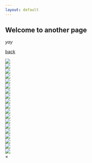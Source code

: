 ```yaml
---
layout: default
---
```


## Welcome to another page

_yay_

[back](./)
 
<!-- The grid: four columns -->
<div class="row">
 <div class="column"> <img src="/assets/images/gallery/answered_prayer.png" onclick="myFunction(this);"></div>
 <div class="column"> <img src="/assets/images/gallery/babel_begins.png" onclick="myFunction(this);"></div>
 <div class="column"> <img src="/assets/images/gallery/churh_on_the_hill.png" onclick="myFunction(this);"></div>
 <div class="column"> <img src="/assets/images/gallery/city_in_the_sky.png" onclick="myFunction(this);"></div>
 <div class="column"> <img src="/assets/images/gallery/city_under_seige.png" onclick="myFunction(this);"></div>
 <div class="column"> <img src="/assets/images/gallery/desolate.png" onclick="myFunction(this);"></div>
 <div class="column"> <img src="/assets/images/gallery/end_of_an_era.png" onclick="myFunction(this);"></div>
 <div class="column"> <img src="/assets/images/gallery/forgotten_temple.png" onclick="myFunction(this);"></div>
</div>
<div class="row">
 <div class="column"> <img src="/assets/images/gallery/hidden_temple.png" onclick="myFunction(this);"></div>
 <div class="column"> <img src="/assets/images/gallery/life_among_the_rocks.png" onclick="myFunction(this);"></div>
 <div class="column"> <img src="/assets/images/gallery/mount_olympus.png" onclick="myFunction(this);"></div>
 <div class="column"> <img src="/assets/images/gallery/new_stone_henge.png" onclick="myFunction(this);"></div>
 <div class="column"> <img src="/assets/images/gallery/out_of_time_and_space.png" onclick="myFunction(this);"></div>
 <div class="column"> <img src="/assets/images/gallery/perfectly_balanced.png" onclick="myFunction(this);"></div>
 <div class="column"> <img src="/assets/images/gallery/temple_of_the_gods.png" onclick="myFunction(this);"></div>
 <div class="column"> <img src="/assets/images/gallery/temple_on_the_hill.png" onclick="myFunction(this);"></div>
</div>
<div class="row">
 <div class="column"> <img src="/assets/images/gallery/the only path forward.png" onclick="myFunction(this);"></div>
 <div class="column"> <img src="/assets/images/gallery/the_world_bruns.png" onclick="myFunction(this);"></div>
 <div class="column"> <img src="/assets/images/gallery/wet_landing.png" onclick="myFunction(this);"></div>
</div>

<!-- The expanding image container -->
<div class="container">
  <!-- Close the image -->
  <span onclick="this.parentElement.style.display='none'" class="closebtn">&times;</span>

  <!-- Expanded image -->
  <img id="expandedImg" style="width:100%">

  <!-- Image text -->
  <div id="imgtext"></div>
</div>
